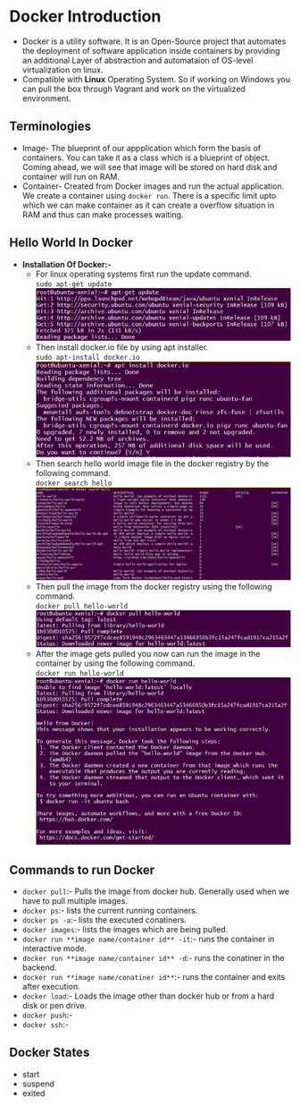 # Docker Introduction

- Docker is a utility software. It is an Open-Source project that automates the deployment of software application inside containers by providing an additional Layer of abstraction and automataion of OS-level virtualization on linux.
- Compatible with **Linux** Operating System. So if working on Windows you can pull the box through Vagrant and work on the virtualized environment.

## Terminologies

- Image- The blueprint of our appplication which form the basis of containers. You can take it as a class which is a blueprint of object. Coming ahead, we will see that image will be stored on hard disk and container will run on RAM.
- Container- Created from Docker images and run the actual application. We create a container using `docker run`. There is a specific limit upto which we can make container as it can create a overflow situation in RAM and thus can make processes waiting. 

## Hello World In Docker
- **Installation Of Docker:-**
	- For linux operating systems first run the update command.<br>
		`sudo apt-get update`
			![img_0](https://github.com/PrajjawalBanati/Application-Containerization-Using-Docker/blob/master/Outputs/Docker_Install(Step-1).JPG)
	- Then install docker.io file by using apt installer.<br>
		`sudo apt-install docker.io`
			![img_1](https://github.com/PrajjawalBanati/Application-Containerization-Using-Docker/blob/master/Outputs/Docker_Install(Step-2).JPG)
	- Then search hello world image file in the docker registry by the following command.<br>
		`docker search hello`
			![img_3](https://github.com/PrajjawalBanati/Application-Containerization-Using-Docker/blob/master/Outputs/Docker_Install(Step-4).JPG)
	- Then pull the image from the docker registry using the following command.<br>
		`docker pull hello-world`
			![img_2](https://github.com/PrajjawalBanati/Application-Containerization-Using-Docker/blob/master/Outputs/Docker_Install(Step-5).JPG)
	- After the image gets pulled you now can run the image in the container by using the following command.<br>
		`docker run hello-world`
			![img_4](https://github.com/PrajjawalBanati/Application-Containerization-Using-Docker/blob/master/Outputs/Docker_Install(Step-3).JPG)

## Commands to run Docker

- `docker pull`:- Pulls the image from docker hub. Generally used when we have to pull multiple images.
- `docker ps`:- lists the current running containers.
- `docker ps -a`:- lists the executed conatiners.
- `docker images`:- lists the images which are being pulled.
- `docker run **image name/container id** -it`:- runs the container in interactive mode.
- `docker run **image name/container id** -d`:- runs the conatiner in the backend.
- `docker run **image name/conatiner id**`:- runs the container and exits after execution.
- `docker load`:- Loads the image other than docker hub or from a hard disk or pen drive.
- `docker push`:- 
- `docker ssh`:-

## Docker States

- start
- suspend
- exited

